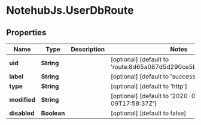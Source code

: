 # NotehubJs.UserDbRoute

## Properties

| Name         | Type        | Description | Notes                                                            |
| ------------ | ----------- | ----------- | ---------------------------------------------------------------- |
| **uid**      | **String**  |             | [optional] [default to 'route:8d65a087d5d290ce5bdf03aeff2becc0'] |
| **label**    | **String**  |             | [optional] [default to 'success route']                          |
| **type**     | **String**  |             | [optional] [default to 'http']                                   |
| **modified** | **String**  |             | [optional] [default to '2020-03-09T17:58:37Z']                   |
| **disabled** | **Boolean** |             | [optional] [default to false]                                    |
